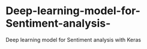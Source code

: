 # Deep-learning-model-for-Sentiment-analysis-
Deep learning model for Sentiment analysis with Keras
